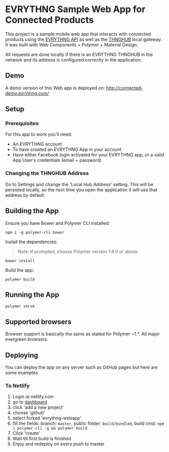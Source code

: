 # EVRYTHNG Sample Web App for Connected Products

This project is a sample mobile web app that interacts with connected products using the [EVRYTHNG API](https://developers.evrythng.com/) as well as the [THNGHUB](https://developers.evrythng.com/docs/thng-hub) local gateway. 
It was built with Web Components + Polymer + Material Design.

All requests are done locally if there is an EVRYTHNG THNGHUB in the network and its address is configured correctly in the application.

## Demo

A demo version of this Web app is deployed on: http://connected-demo.evrythng.com/

## Setup

### Prerequisites
For this app to work you'll need:

- An EVRYTHNG account
- To have created an EVRYTHNG App in your account
- Have either Facebook login activated for your EVRYTHNG app, or a valid App User's credentials (email + password)

### Changing the THNGHUB Address

Go to Settings and change the 'Local Hub Address' setting. This will be persisted locally, so the next time you open the application it will use that address by default.

## Building the App

Ensure you have Bower and Polymer CLI installed: 
```
npm i -g polymer-cli bower
```
Install the dependencies:

> Note: If prompted, choose Polymer version 1.6.0 or above.

```
bower install
```
Build the app:
```
polymer build
```

## Running the App

```
polymer serve
```

## Supported browsers
Browser support is basically the same as stated for Polymer ~1.*. All major evergreen browsers.

## Deploying 

You can deploy the app on any server such as GitHub pages but here are some examples

### To Netlify
1. Login at netlify.com
2. go to [dashboard](https://app.netlify.com/)
3. click 'add a new project'
4. choose 'github'
5. select forked 'evrythng-webapp'
6. fill the fields: branch: `master`, public folder: `build/bundled`, build cmd: `npm i polymer-cli -g && polymer build`
7. Click 'create'
8. Wait till first build is finished
9. Enjoy and redeploy on every push to master


